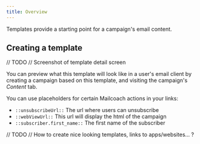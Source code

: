 ```yaml
---
title: Overview
---
```


Templates provide a starting point for a campaign's email content.

## Creating a template

// TODO // Screenshot of template detail screen

You can preview what this template will look like in a user's email client by creating a campaign based on this template, and visiting the campaign's _Content_ tab.

You can use placeholders for certain Mailcoach actions in your links:

- `::unsubscribeUrl::` The url where users can unsubscribe
- `::webViewUrl::` This url will display the html of the campaign
- `::subscriber.first_name::` The first name of the subscriber

// TODO // How to create nice looking templates, links to apps/websites… ?
